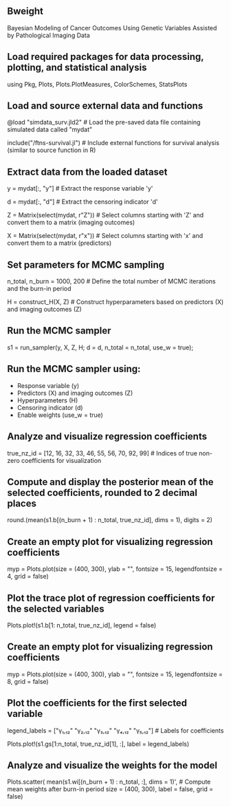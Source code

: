 ## Bweight
Bayesian Modeling of Cancer Outcomes Using Genetic Variables Assisted by Pathological Imaging Data

## Load required packages for data processing, plotting, and statistical analysis
using Pkg, Plots, Plots.PlotMeasures, ColorSchemes, StatsPlots

## Load and source external data and functions
@load "simdata_surv.jld2"  # Load the pre-saved data file containing simulated data called "mydat"

include("/ftns-survival.jl")  # Include external functions for survival analysis (similar to source function in R)

## Extract data from the loaded dataset
y = mydat[:, "y"]  # Extract the response variable 'y' 

d = mydat[:, "d"]  # Extract the censoring indicator 'd' 

Z = Matrix(select(mydat, r"Z"))  # Select columns starting with 'Z' and convert them to a matrix (imaging outcomes)

X = Matrix(select(mydat, r"x"))  # Select columns starting with 'x' and convert them to a matrix (predictors)

## Set parameters for MCMC sampling
n_total, n_burn = 1000, 200  # Define the total number of MCMC iterations and the burn-in period

H = construct_H(X, Z) # Construct hyperparameters based on predictors (X) and imaging outcomes (Z)

## Run the MCMC sampler
s1 = run_sampler(y, X, Z, H; d = d, n_total = n_total, use_w = true); 
## Run the MCMC sampler using:
* Response variable (y)
* Predictors (X) and imaging outcomes (Z)
* Hyperparameters (H)
* Censoring indicator (d)
* Enable weights (use_w = true)

## Analyze and visualize regression coefficients
true_nz_id = [12, 16, 32, 33, 46, 55, 56, 70, 92, 99]  # Indices of true non-zero coefficients for visualization

## Compute and display the posterior mean of the selected coefficients, rounded to 2 decimal places
round.(mean(s1.b[(n_burn + 1) : n_total, true_nz_id], dims = 1), digits = 2)

## Create an empty plot for visualizing regression coefficients
myp = Plots.plot(size = (400, 300), ylab = "", fontsize = 15, legendfontsize = 4, grid = false) 
## Plot the trace plot of regression coefficients for the selected variables
Plots.plot!(s1.b[1: n_total, true_nz_id], legend = false) 

## Create an empty plot for visualizing regression coefficients
myp = Plots.plot(size = (400, 300), ylab = "", fontsize = 15, legendfontsize = 8, grid = false)
## Plot the coefficients for the first selected variable
legend_labels = ["γ₁,₁₂" "γ₂,₁₂" "γ₃,₁₂" "γ₄,₁₂" "γ₅,₁₂"]  # Labels for coefficients

Plots.plot!(s1.gs[1:n_total, true_nz_id[1], :], label = legend_labels)

## Analyze and visualize the weights for the model
Plots.scatter(
    mean(s1.wi[(n_burn + 1) : n_total, :], dims = 1)',  # Compute mean weights after burn-in period
    size = (400, 300),  label = false, grid = false)
